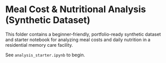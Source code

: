 # Meal Cost & Nutritional Analysis (Synthetic Dataset)

This folder contains a beginner-friendly, portfolio-ready synthetic dataset and starter notebook for analyzing meal costs and daily nutrition in a residential memory care facility.

See `analysis_starter.ipynb` to begin.
